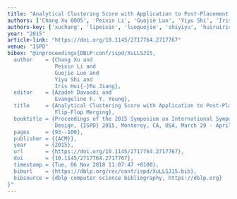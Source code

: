 ```yaml
---
title: "Analytical Clustering Score with Application to Post-Placement Multi-Bit Flip-Flop Merging"
authors: ['Chang Xu 0005', 'Peixin Li', 'Guojie Luo', 'Yiyu Shi', 'Iris Hui-Ru Jiang']
authors-key: ['xuchang', 'lipeixin', 'luoguojie', 'shiyiyu', 'huiruiris']
year: "2015"
article-link: "https://doi.org/10.1145/2717764.2717767"
venue: "ISPD"
bibex: "@inproceedings{DBLP:conf/ispd/XuLLSJ15,
  author    = {Chang Xu and
               Peixin Li and
               Guojie Luo and
               Yiyu Shi and
               Iris Hui{-}Ru Jiang},
  editor    = {Azadeh Davoodi and
               Evangeline F. Y. Young},
  title     = {Analytical Clustering Score with Application to Post-Placement Multi-Bit
               Flip-Flop Merging},
  booktitle = {Proceedings of the 2015 Symposium on International Symposium on Physical
               Design, {ISPD} 2015, Monterey, CA, USA, March 29 - April 1, 2015},
  pages     = {93--100},
  publisher = {{ACM}},
  year      = {2015},
  url       = {https://doi.org/10.1145/2717764.2717767},
  doi       = {10.1145/2717764.2717767},
  timestamp = {Tue, 06 Nov 2018 11:07:47 +0100},
  biburl    = {https://dblp.org/rec/conf/ispd/XuLLSJ15.bib},
  bibsource = {dblp computer science bibliography, https://dblp.org}
}"
---
```

